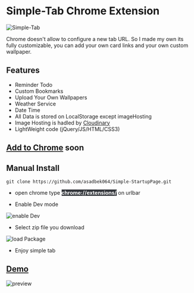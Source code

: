 # Simple-Tab Chrome Extension 
![Simple-Tab](http://res.cloudinary.com/dhl6hc7bs/image/upload/v1609206232/simple_startup/ut0pokoahmwegethwz9r.png)

Chrome doesn't allow to configure a new tab URL. So I made my own its fully customizable, you can add your own card links and your own custom wallpaper.

## Features
* Reminder Todo
* Custom Bookmarks
* Upload Your Own Wallpapers
* Weather Service
* Date Time 
* All Data is stored on LocalStorage except imageHosting 
* Image Hosting is hadled by [Cloudinary]("https://cloudinary.com/")
* LightWeight code (jQuery/JS/HTML/CSS3)

## [Add to Chrome]() soon
## Manual Install
```  
git clone https://github.com/asadbek064/Simple-StartupPage.git 
```
- open chrome type <span style=" font-weight: bold;color:white; background-color:  #34373C" >chrome://extensions/</span> on urlbar

- Enable Dev mode  

![enable Dev](http://res.cloudinary.com/dhl6hc7bs/image/upload/v1609205931/simple_startup/dtsevnvjp9y1oj4rzs0m.png)

- Select zip file you download

![load Package](https://res.cloudinary.com/dhl6hc7bs/image/upload/v1609206073/simple_startup/cyd37f0ebwcp5me9bphu.png)

- Enjoy simple tab
## [Demo](https://asadbek064.github.io/Simple-StartupPage/)
![preview](https://i.imgur.com/VS5aB4R.png)



